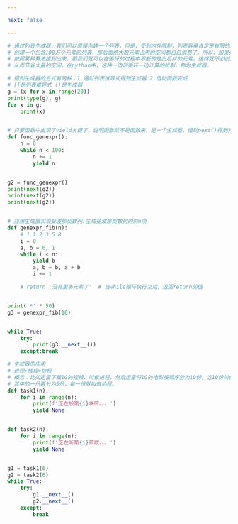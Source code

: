 ```yaml
---

next: false

---
```




<BlogInfo id="917" title="4.生成器" author="白日梦想猿" pv=0 read_times=0 pre_cost_time="1分2秒" category="进阶语法" tag_list="['进阶语法']" create_time="2021.11.08 15:23:42" update_time="2021.11.08 20:11:04" />

```python
# 通过列表生成器，我们可以直接创建一个列表，但是，受到内存限制，列表容量肯定是有限的。并且，我们
# 创建一个包含100万个元素的列表，那后面绝大数元素占用的空间都白白浪费了。所以，如果列表元素可以
# 按照某种算法推到出来，那我们就可以在循环的过程中不断的推出后续的元素，这样就不必创建完整的list，
# 从而节省大量的空间。在python中，这种一边训循环一边计算的机制，称为生成器。

# 得到生成器的方式有两种：1.通过列表推导式得到生成器 2.借助函数完成
# []是列表推导式 ()是生成器
g = (x for x in range(20))
print(type(g), g)
for x in g:
    print(x)


# 只要函数中出现了yield关键字，说明函数就不是函数来，是一个生成器，借助next()得到元素
def func_genexpr():
    n = 0
    while n < 100:
        n += 1
        yield n


g2 = func_genexpr()
print(next(g2))
print(next(g2))
print(next(g2))


# 应用生成器实现斐波那契数列:生成斐波那契数列的前n项
def genexpr_fib(n):
    # 1 1 2 3 5 8
    i = 0
    a, b = 0, 1
    while i < n:
        yield b
        a, b = b, a + b
        i += 1

    # return '没有更多元素了'  # 当while循环执行之后，返回return的值


print('*' * 50)
g3 = genexpr_fib(10)


while True:
    try:
        print(g3.__next__())
    except:break

# 生成器的应用
# 进程>线程>协程
# 概念：比如迅雷下载1G的视频，叫做进程，然后迅雷将1G的电影按顺序分为10份，这10份叫做线程，然后
# 其中的一份再分为5份，每一份就叫做协程。
def task1(n):
    for i in range(n):
        print(f'正在般第{i}块砖。。。')
        yield None


def task2(n):
    for i in range(n):
        print(f'正在听第{i}首歌。。。')
        yield None


g1 = task1(6)
g2 = task2(6)
while True:
    try:
        g1.__next__()
        g2.__next__()
    except:
        break

```



<ActionBox />
